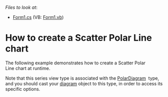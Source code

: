 <!-- default file list -->
*Files to look at*:

* [Form1.cs](./CS/ScatterPolarLine/Form1.cs) (VB: [Form1.vb](./VB/ScatterPolarLine/Form1.vb))
<!-- default file list end -->
# How to create a Scatter Polar Line chart


<p>The following example demonstrates how to create a Scatter Polar Line chart at runtime.</p>
<p>Note that this series view type is associated with the <a href="https://documentation.devexpress.com/#CoreLibraries/clsDevExpressXtraChartsPolarDiagramtopic">PolarDiagram</a>  type, and you should cast your <a href="https://documentation.devexpress.com/#WindowsForms/CustomDocument1979/RadarPolarDiagrams">diagram</a> object to this type, in order to access its specific options.</p>

<br/>


